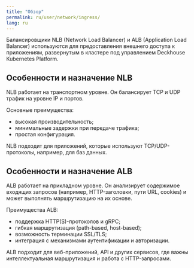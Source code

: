 ```yaml
---
title: "Обзор"
permalink: ru/user/network/ingress/
lang: ru
---
```


Балансировщики NLB (Network Load Balancer) и ALB (Application Load Balancer) используются для предоставления внешнего доступа к приложениям, развернутым в кластере под управлением Deckhouse Kubernetes Platform.

## Особенности и назначение NLB

NLB работает на транспортном уровне. Он балансирует TCP и UDP трафик на уровне IP и портов.

Основные преимущества:
- высокая производительность;
- минимальные задержки при передаче трафика;
- простая конфигурация.

NLB подходит для приложений, которые используют TCP/UDP-протоколы, например, для баз данных.

## Особенности и назначение ALB

ALB работает на прикладном уровне. Он анализирует содержимое входящих запросов (например, HTTP-заголовки, пути URL, cookies) и может выполнять маршрутизацию на их основе.

Преимущества ALB:
- поддержка HTTP(S)-протоколов и gRPC;
- гибкая маршрутизация (path-based, host-based);
- возможность терминации SSL/TLS;
- интеграция с механизмами аутентификации и авторизации.

ALB подходит для веб-приложений, API и других сервисов, где важны интеллектуальная маршрутизация и работа с HTTP-запросами.
